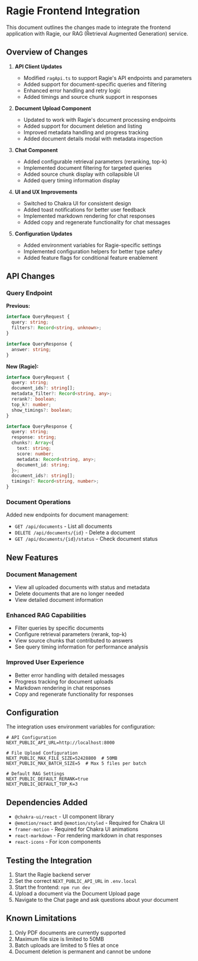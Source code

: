 # Ragie Frontend Integration

This document outlines the changes made to integrate the frontend application with Ragie, our RAG (Retrieval Augmented Generation) service.

## Overview of Changes

1. **API Client Updates**
   - Modified `ragApi.ts` to support Ragie's API endpoints and parameters
   - Added support for document-specific queries and filtering
   - Enhanced error handling and retry logic
   - Added timings and source chunk support in responses

2. **Document Upload Component**
   - Updated to work with Ragie's document processing endpoints
   - Added support for document deletion and listing
   - Improved metadata handling and progress tracking
   - Added document details modal with metadata inspection

3. **Chat Component**
   - Added configurable retrieval parameters (reranking, top-k)
   - Implemented document filtering for targeted queries
   - Added source chunk display with collapsible UI
   - Added query timing information display

4. **UI and UX Improvements**
   - Switched to Chakra UI for consistent design
   - Added toast notifications for better user feedback
   - Implemented markdown rendering for chat responses
   - Added copy and regenerate functionality for chat messages

5. **Configuration Updates**
   - Added environment variables for Ragie-specific settings
   - Implemented configuration helpers for better type safety
   - Added feature flags for conditional feature enablement

## API Changes

### Query Endpoint

**Previous:**
```typescript
interface QueryRequest {
  query: string;
  filters?: Record<string, unknown>;
}

interface QueryResponse {
  answer: string;
}
```

**New (Ragie):**
```typescript
interface QueryRequest {
  query: string;
  document_ids?: string[];
  metadata_filter?: Record<string, any>;
  rerank?: boolean;
  top_k?: number;
  show_timings?: boolean;
}

interface QueryResponse {
  query: string;
  response: string;
  chunks?: Array<{
    text: string;
    score: number;
    metadata: Record<string, any>;
    document_id: string;
  }>;
  document_ids?: string[];
  timings?: Record<string, number>;
}
```

### Document Operations

Added new endpoints for document management:
- `GET /api/documents` - List all documents
- `DELETE /api/documents/{id}` - Delete a document
- `GET /api/documents/{id}/status` - Check document status

## New Features

### Document Management

- View all uploaded documents with status and metadata
- Delete documents that are no longer needed
- View detailed document information

### Enhanced RAG Capabilities

- Filter queries by specific documents
- Configure retrieval parameters (rerank, top-k)
- View source chunks that contributed to answers
- See query timing information for performance analysis

### Improved User Experience

- Better error handling with detailed messages
- Progress tracking for document uploads
- Markdown rendering in chat responses
- Copy and regenerate functionality for responses

## Configuration

The integration uses environment variables for configuration:

```
# API Configuration
NEXT_PUBLIC_API_URL=http://localhost:8000

# File Upload Configuration
NEXT_PUBLIC_MAX_FILE_SIZE=52428800  # 50MB
NEXT_PUBLIC_MAX_BATCH_SIZE=5  # Max 5 files per batch

# Default RAG Settings
NEXT_PUBLIC_DEFAULT_RERANK=true
NEXT_PUBLIC_DEFAULT_TOP_K=3
```

## Dependencies Added

- `@chakra-ui/react` - UI component library
- `@emotion/react` and `@emotion/styled` - Required for Chakra UI
- `framer-motion` - Required for Chakra UI animations
- `react-markdown` - For rendering markdown in chat responses
- `react-icons` - For icon components

## Testing the Integration

1. Start the Ragie backend server
2. Set the correct `NEXT_PUBLIC_API_URL` in `.env.local`
3. Start the frontend: `npm run dev`
4. Upload a document via the Document Upload page
5. Navigate to the Chat page and ask questions about your document

## Known Limitations

1. Only PDF documents are currently supported
2. Maximum file size is limited to 50MB
3. Batch uploads are limited to 5 files at once
4. Document deletion is permanent and cannot be undone 